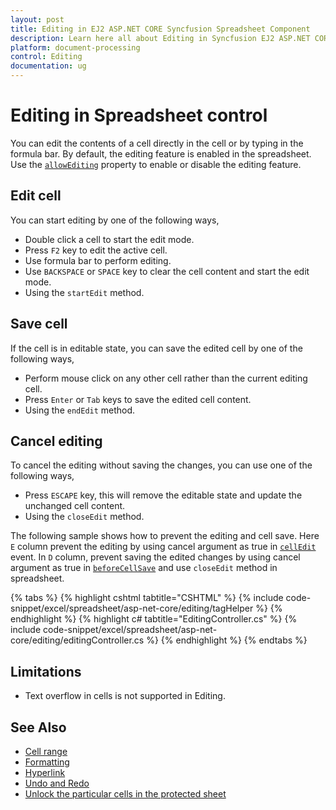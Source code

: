 ```yaml
---
layout: post
title: Editing in EJ2 ASP.NET CORE Syncfusion Spreadsheet Component
description: Learn here all about Editing in Syncfusion EJ2 ASP.NET CORE Spreadsheet component of Syncfusion Essential JS 2 and more.
platform: document-processing
control: Editing
documentation: ug
---
```



# Editing in Spreadsheet control

You can edit the contents of a cell directly in the cell or by typing in the formula bar. By default, the editing feature is enabled in the spreadsheet. Use the [`allowEditing`](https://help.syncfusion.com/cr/aspnetcore-js2/Syncfusion.EJ2.Spreadsheet.Spreadsheet.html#Syncfusion_EJ2_Spreadsheet_Spreadsheet_AllowEditing) property to enable or disable the editing feature.

## Edit cell

You can start editing by one of the following ways,

* Double click a cell to start the edit mode.
* Press `F2` key to edit the active cell.
* Use formula bar to perform editing.
* Use `BACKSPACE` or `SPACE` key to clear the cell content and start the edit mode.
* Using the `startEdit` method.

## Save cell

If the cell is in editable state, you can save the edited cell by one of the following ways,

* Perform mouse click on any other cell rather than the current editing cell.
* Press `Enter` or `Tab` keys to save the edited cell content.
* Using the `endEdit` method.

## Cancel editing

To cancel the editing without saving the changes, you can use one of the following ways,

* Press `ESCAPE` key, this will remove the editable state and update the unchanged cell content.
* Using the `closeEdit` method.

The following sample shows how to prevent the editing and cell save. Here `E` column prevent the editing by using cancel argument as true in [`cellEdit`](https://help.syncfusion.com/cr/aspnetcore-js2/Syncfusion.EJ2.Spreadsheet.Spreadsheet.html#Syncfusion_EJ2_Spreadsheet_Spreadsheet_CellEdit) event. In `D` column, prevent saving the edited changes by using cancel argument as true in [`beforeCellSave`](https://help.syncfusion.com/cr/aspnetcore-js2/Syncfusion.EJ2.Spreadsheet.Spreadsheet.html#Syncfusion_EJ2_Spreadsheet_Spreadsheet_BeforeCellSave) and use `closeEdit` method in spreadsheet.

{% tabs %}
{% highlight cshtml tabtitle="CSHTML" %}
{% include code-snippet/excel/spreadsheet/asp-net-core/editing/tagHelper %}
{% endhighlight %}
{% highlight c# tabtitle="EditingController.cs" %}
{% include code-snippet/excel/spreadsheet/asp-net-core/editing/editingController.cs %}
{% endhighlight %}
{% endtabs %}



## Limitations

* Text overflow in cells is not supported in Editing.

## See Also

* [Cell range](./cell-range)
* [Formatting](./formatting)
* [Hyperlink](./link)
* [Undo and Redo](./undo-redo)
* [Unlock the particular cells in the protected sheet](./protect-sheet#unlock-the-particular-cells-in-the-protected-sheet)
